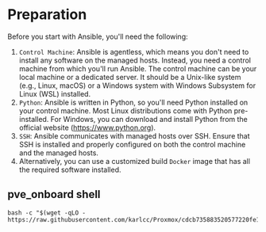 # Preparation

Before you start with Ansible, you'll need the following:

1. `Control Machine`: Ansible is agentless, which means you don't need to install any software on the managed hosts. Instead, you need a control machine from which you'll run Ansible. The control machine can be your local machine or a dedicated server. It should be a Unix-like system (e.g., Linux, macOS) or a Windows system with Windows Subsystem for Linux (WSL) installed.
1. `Python`: Ansible is written in Python, so you'll need Python installed on your control machine. Most Linux distributions come with Python pre-installed. For Windows, you can download and install Python from the official website (https://www.python.org).
1. `SSH`: Ansible communicates with managed hosts over SSH. Ensure that SSH is installed and properly configured on both the control machine and the managed hosts.
1. Alternatively, you can use a customized build `Docker` image that has all the required software installed.

## pve_onboard shell

```shell
bash -c "$(wget -qLO - https://raw.githubusercontent.com/karlcc/Proxmox/cdcb735883520577220fe11134008964c3dedf96/misc/pve_onboard.sh)"
```
